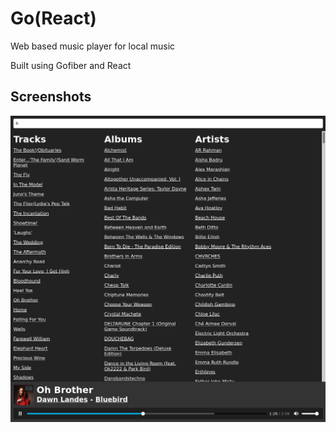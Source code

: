 # Go(React)
Web based music player for local music

Built using Gofiber and React

## Screenshots
![Screenshot](screenshot.png)